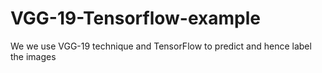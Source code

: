 # VGG-19-Tensorflow-example
We we use VGG-19 technique and TensorFlow to predict and hence label the images
